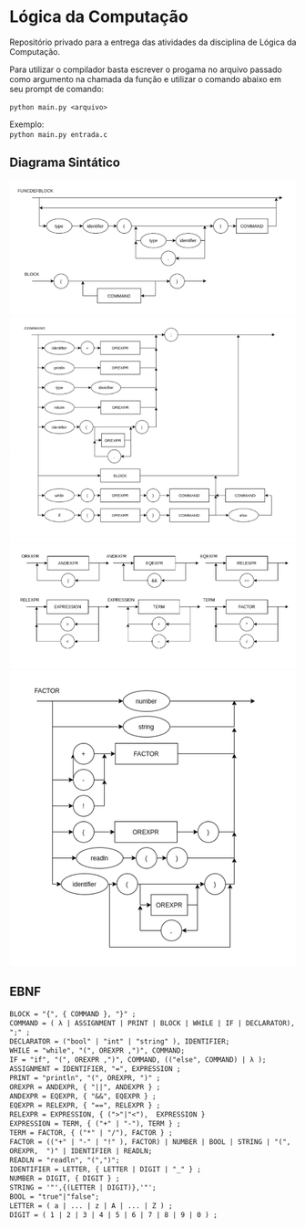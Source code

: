 # Lógica da Computação
Repositório privado para a entrega das atividades da disciplina de Lógica da Computação. 

Para utilizar o compilador basta escrever o progama no arquivo passado como argumento na chamada da função e utilizar o comando abaixo em seu prompt de comando:<br>

`python main.py <arquivo>`

Exemplo:<br>
`python main.py entrada.c`


## Diagrama Sintático
<img src="Imagens/DS_Block.png">
<img src="Imagens/DS_Command.png">
<img src="Imagens/DS_Expression.png">
<img src="Imagens/DS_Factor.png">


## EBNF
```
BLOCK = "{", { COMMAND }, "}" ; 
COMMAND = ( λ | ASSIGNMENT | PRINT | BLOCK | WHILE | IF | DECLARATOR), ";" ; 
DECLARATOR = ("bool" | "int" | "string" ), IDENTIFIER;
WHILE = "while", "(", OREXPR ,")", COMMAND;
IF = "if", "(", OREXPR ,")", COMMAND, (("else", COMMAND) | λ );
ASSIGNMENT = IDENTIFIER, "=", EXPRESSION ; 
PRINT = "println", "(", OREXPR, ")" ; 
OREXPR = ANDEXPR, { "||", ANDEXPR } ;
ANDEXPR = EQEXPR, { "&&", EQEXPR } ;
EQEXPR = RELEXPR, { "==", RELEXPR } ;
RELEXPR = EXPRESSION, { (">"|"<"),  EXPRESSION }
EXPRESSION = TERM, { ("+" | "-"), TERM } ; 
TERM = FACTOR, { ("*" | "/"), FACTOR } ; 
FACTOR = (("+" | "-" | "!" ), FACTOR) | NUMBER | BOOL | STRING | "(", OREXPR,  ")" | IDENTIFIER | READLN;
READLN = "readln", "(",")";
IDENTIFIER = LETTER, { LETTER | DIGIT | "_" } ; 
NUMBER = DIGIT, { DIGIT } ;
STRING = '"',{(LETTER | DIGIT)},'"';
BOOL = "true"|"false";
LETTER = ( a | ... | z | A | ... | Z ) ; 
DIGIT = ( 1 | 2 | 3 | 4 | 5 | 6 | 7 | 8 | 9 | 0 ) ;
```
